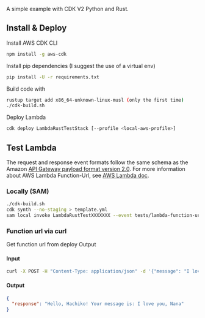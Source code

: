A simple example with CDK V2 Python and Rust.

## Install & Deploy
Install AWS CDK CLI
```bash
npm install -g aws-cdk
```
Install pip dependencies (I suggest the use of a virtual env)
```bash
pip install -U -r requirements.txt
```
Build code with
```bash
rustup target add x86_64-unknown-linux-musl (only the first time)
./cdk-build.sh
```
Deploy Lambda
```bash
cdk deploy LambdaRustTestStack [--profile <local-aws-profile>]
```

## Test Lambda
The request and response event formats follow the same schema as the Amazon 
[API Gateway payload format version 2.0](https://docs.aws.amazon.com/apigateway/latest/developerguide/http-api-develop-integrations-lambda.html#http-api-develop-integrations-lambda.proxy-format).
For more information about AWS Lambda Function-Url, see [AWS Lambda doc](https://docs.aws.amazon.com/lambda/latest/dg/lambda-urls.html).
### Locally (SAM)
```bash
./cdk-build.sh
cdk synth --no-staging > template.yml
sam local invoke LambdaRustTestXXXXXXX --event tests/lambda-function-url-input-example.json
```
### Function url via curl
Get function url from deploy Output
#### Input
```bash
curl -X POST -H "Content-Type: application/json" -d '{"message": "I love you, Nana", "name": "Hachiko" }' <function-url>
```
#### Output
```json
{
  "response": "Hello, Hachiko! Your message is: I love you, Nana"
}
```
